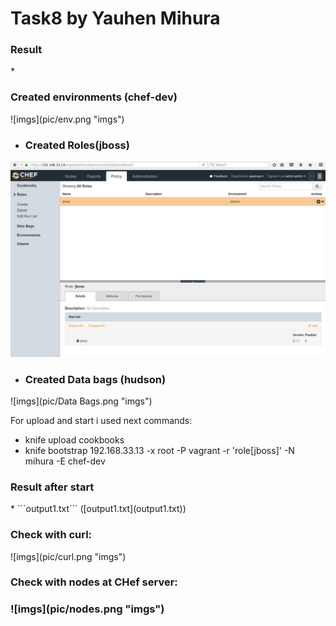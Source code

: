 # Task8 by Yauhen Mihura

<h3>Result</h3>
* <h3>Created environments (chef-dev)</h3>
![imgs](pic/env.png "imgs")

* <h3>Created Roles(jboss)</h3>
![imgs](pic/roles.png "imgs")

* <h3>Created Data bags (hudson)</h3>

![imgs](pic/Data Bags.png "imgs")

For upload and start i used next commands:
* knife upload cookbooks
* knife bootstrap 192.168.33.13 -x root -P vagrant -r 'role[jboss]' -N mihura -E chef-dev


<h3>Result after start</h3>
*  ```output1.txt``` ([output1.txt](output1.txt))

<h3> Check with curl: </h3>
![imgs](pic/curl.png "imgs")

<h3> Check with nodes at CHef server: <h3>
![imgs](pic/nodes.png "imgs")
